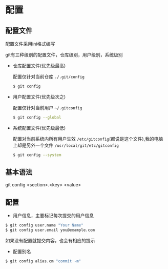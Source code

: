 # 配置

## 配置文件
配置文件采用ini格式编写 

git有三种级别的配置文件，仓库级别，用户级别，系统级别  


- 仓库配置文件(优先级最高) 
  
  配置仅针对当前仓库 `./.git/config`
  
  ```bash
  $ git config
  ```
  
  
  
- 用户配置文件(优先级次之) 

  配置仅针对当前用户 `~/.gitconfig`

  ```bash
  $ git config --global
  ```

  

- 系统配置文件(优先级最低) 

  配置对当前系统内所有用户生效 `/etc/gitconfig`(都说是这个文件),我的电脑上却是另外一个文件 `/usr/local/git/etc/gitconfig`

  ```bash
  $ git config --system
  ```

  

## 基本语法
git config \<section\>.\<key\> \<value\>


## 配置

- 用户信息，主要标记每次提交的用户信息
```bash
$ git config user.name "Your Name"
$ git config user.email you@example.com
```
如果没有配置就提交内容，也会有相应的提示

- 配置别名
```bash
$ git config alias.cm "commit -m"
```
